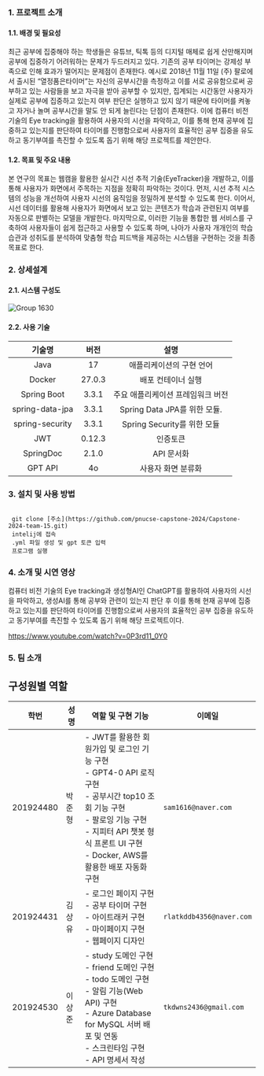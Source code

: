 ### 1. 프로젝트 소개
#### 1.1. 배경 및 필요성

최근 공부에 집중해야 하는 학생들은 유튜브, 틱톡 등의 디지털 매체로 쉽게 산만해지며 공부에 집중하기 어려워하는 문제가 두드러지고 있다. 기존의 공부 타이머는 강제성 부족으로 인해 효과가 떨어지는 문제점이 존재한다. 예시로 2018년 11월 11일 (주) 팔로에서 출시된 “열정품은타이머”는 자신의 공부시간을 측정하고 이를 서로 공유함으로써 공부하고 있는 사람들을 보고 자극을 받아 공부할 수 있지만, 집계되는 시간동안 사용자가 실제로 공부에 집중하고 있는지 여부 판단은 실행하고 있지 않기 때문에 타이머를 켜놓고 자거나 놀며 공부시간을 말도 안 되게 늘린다는 단점이 존재한다. 이에 컴퓨터 비전 기술의 Eye tracking을 활용하여 사용자의 시선을 파악하고, 이를 통해 현재 공부에 집중하고 있는지를 판단하여 타이머를 진행함으로써 사용자의 효율적인 공부 집중을 유도하고 동기부여를 촉진할 수 있도록 돕기 위해 해당 프로젝트를 제안한다.


#### 1.2. 목표 및 주요 내용

본 연구의 목표는 웹캠을 활용한 실시간 시선 추적 기술(EyeTracker)을 개발하고, 이를 통해 사용자가 화면에서 주목하는 지점을 정확히 파악하는 것이다. 먼저, 시선 추적 시스템의 성능을 개선하여 사용자 시선의 움직임을 정밀하게 분석할 수 있도록 한다. 이어서, 시선 데이터를 활용해 사용자가 화면에서 보고 있는 콘텐츠가 학습과 관련된지 여부를 자동으로 판별하는 모델을 개발한다. 마지막으로, 이러한 기능을 통합한 웹 서비스를 구축하여 사용자들이 쉽게 접근하고 사용할 수 있도록 하며, 나아가 사용자 개개인의 학습 습관과 성취도를 분석하여 맞춤형 학습 피드백을 제공하는 시스템을 구현하는 것을 최종 목표로 한다.


### 2. 상세설계
#### 2.1. 시스템 구성도

![Group 1630](https://github.com/user-attachments/assets/dbea93be-741a-49a8-9311-2d5e752333e0)

#### 2.2. 사용 기술
| 기술명  | 버전  | 설명 |
|:-:|:-:|:-:|
| Java  | 17  | 애플리케이션의 구현 언어 |
| Docker | 27.0.3 | 배포 컨테이너 실행 |
| Spring Boot | 3.3.1 | 주요 애플리케이션 프레임워크 버전 |
| spring-data-jpa  | 3.3.1  |  Spring Data JPA를 위한 모듈.|
| spring-security  |  3.3.1 | Spring Security를 위한 모듈  |
|  JWT | 0.12.3  | 인증토큰 |
| SpringDoc  | 2.1.0  | API 문서화 |
| GPT API | 4o  | 사용자 화면 분류화  |



### 3. 설치 및 사용 방법

```

 git clone [주소](https://github.com/pnucse-capstone-2024/Capstone-2024-team-15.git)
 intelij에 접속
 .yml 파일 생성 및 gpt 토큰 입력
 프로그램 실행

```

### 4. 소개 및 시연 영상

컴퓨터 비전 기술의 Eye tracking과 생성형AI인 ChatGPT를 활용하여 사용자의 시선을 파악하고, 생성AI를 통해 공부와 관련이 있는지 판단 후 이를 통해 현재 공부에 집중하고 있는지를 판단하여 타이머를 진행함으로써 사용자의 효율적인 공부 집중을 유도하고 동기부여를 촉진할 수 있도록 돕기 위해 해당 프로젝트이다.

https://www.youtube.com/watch?v=0P3rd11_0Y0


### 5. 팀 소개



## 구성원별 역할

| 학번       | 성명   | 역할 및 구현 기능                                                                                           | 이메일           |
|------------|--------|-----------------------------------------------------------------------------------------------------------|------------------|
| 201924480  | 박준형 | - JWT를 활용한 회원가입 및 로그인 기능 구현 <br> - GPT4-0 API 로직 구현 <br> - 공부시간 top10 조회 기능 구현 <br> - 팔로잉 기능 구현 <br> - 지피터 API 챗봇 형식 프론트 UI 구현 <br> - Docker, AWS를 활용한 배포 자동화 구현 | `sam1616@naver.com` |
| 201924431  | 김상유 | - 로그인 페이지 구현 <br> - 공부 타이머 구현 <br> - 아이트래커 구현 <br> - 마이페이지 구현 <br> - 웹페이지 디자인 | `rlatkddb4356@naver.com` |
| 201924530  | 이상준 | - study 도메인 구현 <br> - friend 도메인 구현 <br> - todo 도메인 구현 <br> - 알림 기능(Web API) 구현 <br> - Azure Database for MySQL 서버 배포 및 연동 <br> - 스크린타임 구현 <br> - API 명세서 작성 | `tkdwns2436@gmail.com` |
